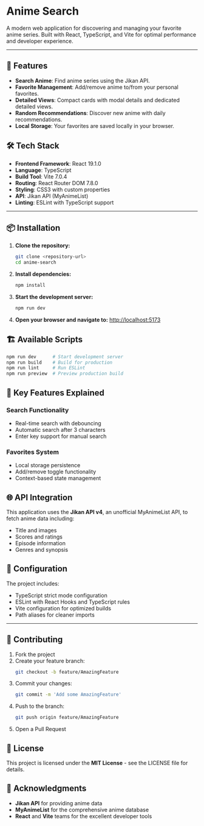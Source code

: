 # Anime Search

A modern web application for discovering and managing your favorite anime series. Built with React, TypeScript, and Vite for optimal performance and developer experience.

---

## 🚀 Features

- **Search Anime**: Find anime series using the Jikan API.
- **Favorite Management**: Add/remove anime to/from your personal favorites.
- **Detailed Views**: Compact cards with modal details and dedicated detailed views.
- **Random Recommendations**: Discover new anime with daily recommendations.
- **Local Storage**: Your favorites are saved locally in your browser.

## 🛠️ Tech Stack

- **Frontend Framework**: React 19.1.0
- **Language**: TypeScript
- **Build Tool**: Vite 7.0.4
- **Routing**: React Router DOM 7.8.0
- **Styling**: CSS3 with custom properties
- **API**: Jikan API (MyAnimeList)
- **Linting**: ESLint with TypeScript support

---

## 📦 Installation

1. **Clone the repository:**

   ```bash
   git clone <repository-url>
   cd anime-search
   ```

2. **Install dependencies:**

   ```bash
   npm install
   ```

3. **Start the development server:**

   ```bash
   npm run dev
   ```

4. **Open your browser and navigate to:** [http://localhost:5173](http://localhost:5173)

## 🏗️ Available Scripts

```bash
npm run dev      # Start development server
npm run build    # Build for production
npm run lint     # Run ESLint
npm run preview  # Preview production build
```

## 🎯 Key Features Explained

### Search Functionality

- Real-time search with debouncing
- Automatic search after 3 characters
- Enter key support for manual search

### Favorites System

- Local storage persistence
- Add/remove toggle functionality
- Context-based state management

## 🌐 API Integration

This application uses the **Jikan API v4**, an unofficial MyAnimeList API, to fetch anime data including:

- Title and images
- Scores and ratings
- Episode information
- Genres and synopsis

## 🔧 Configuration

The project includes:

- TypeScript strict mode configuration
- ESLint with React Hooks and TypeScript rules
- Vite configuration for optimized builds
- Path aliases for cleaner imports

---

## 🤝 Contributing

1. Fork the project
2. Create your feature branch:
   ```bash
   git checkout -b feature/AmazingFeature
   ```
3. Commit your changes:
   ```bash
   git commit -m 'Add some AmazingFeature'
   ```
4. Push to the branch:
   ```bash
   git push origin feature/AmazingFeature
   ```
5. Open a Pull Request

## 📄 License

This project is licensed under the **MIT License** - see the LICENSE file for details.

## 🙏 Acknowledgments

- **Jikan API** for providing anime data
- **MyAnimeList** for the comprehensive anime database
- **React** and **Vite** teams for the excellent developer tools

